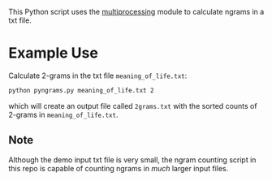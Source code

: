 This Python script uses the [multiprocessing]("http://docs.python.org/2/library/multiprocessing.html", "mulitprocessing") module to calculate ngrams in a txt file.

# Example Use #
Calculate 2-grams in the txt file `meaning_of_life.txt`:

```bash
python pyngrams.py meaning_of_life.txt 2
```
which will create an output file called `2grams.txt` with the sorted counts of 2-grams in `meaning_of_life.txt`.

## Note ##
Although the demo input txt file is very small, the ngram counting script in this repo is capable of counting ngrams in *much* larger input files.
